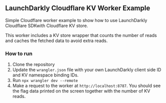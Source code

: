 ## LaunchDarkly Cloudflare KV Worker Example

Simple Cloudflare worker example to show how to use LaunchDarkly Cloudflare SDKwith Cloudflare KV store.

This worker includes a KV store wrapper that counts the number of reads and caches the fetched data to avoid extra reads.

### How to run

1. Clone the repository
2. Update the `wrangler.json` file with your own LaunchDarkly client side ID and KV namespace binding IDs.
3. Run `npx wrangler dev --remote`
4. Make a request to the worker at `http://localhost:8787`. You should see the flag data printed on the screen together with the number of KV reads.

